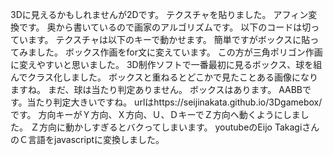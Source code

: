 3Dに見えるかもしれませんが2Dです。
テクスチャを貼りました。
アフィン変換です。
奥から書いているので画家のアルゴリズムです。
以下のコードは切っています。
テクスチャは以下のキーで動かせます。
簡単ですがボックスに貼ってみました。
ボックス作画をfor文に変えています。
この方が三角ポリゴン作画に変えやすいと思いました。
3D制作ソフトで一番最初に見るボックス、球を組んでクラス化しました。
ボックスと重ねるとどこかで見たことある画像になりますね。
まだ、球は当たり判定ありません。
ボックスはあります。
AABBです。当たり判定大きいですね。
urlはhttps://seijinakata.github.io/3Dgamebox/
です。
方向キーがＹ方向、Ｘ方向、Ｕ、ＤキーでＺ方向へ動くようにしました。
Ｚ方向に動かしすぎるとバクってしまいます。
youtubeのEijo TakagiさんのＣ言語をjavascriptに変換しました。
